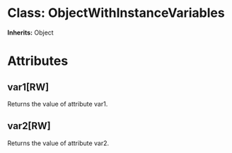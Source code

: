 # Class: ObjectWithInstanceVariables
**Inherits:** Object
    



# Attributes
## var1[RW] [](#attribute-i-var1)
Returns the value of attribute var1.

## var2[RW] [](#attribute-i-var2)
Returns the value of attribute var2.


